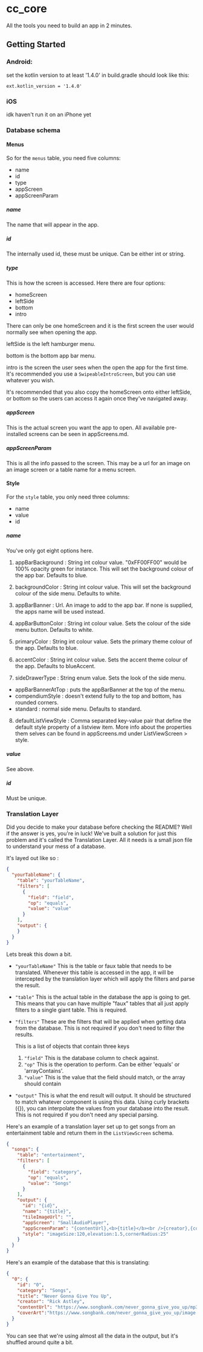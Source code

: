 # cc_core

All the tools you need to build an app in 2 minutes.

## Getting Started

### Android:
  set the kotlin version to at least '1.4.0' in build.gradle
  should look like this:

  `ext.kotlin_version = '1.4.0'`

### iOS
  idk haven't run it on an iPhone yet


### Database schema

  #### Menus
  So for the `menus` table, you need five columns:

  * name 
  * id 
  * type
  * appScreen 
  * appScreenParam
  
  ##### name
  The name that will appear in the app.

  ##### id
  The internally used id, these must be unique. Can be either int or string.

  ##### type
  This is how the screen is accessed.
  Here there are four options:
  * homeScreen
  * leftSide
  * bottom
  * intro

  There can only be one homeScreen and it is the first screen the user would normally see when opening the app.

  leftSide is the left hamburger menu.

  bottom is the bottom app bar menu.

  intro is the screen the user sees when the open the app for the first time. It's recommended you use a `SwipeableIntroScreen`, but you can use whatever you wish.

  It's recommended that you also copy the homeScreen onto either leftSide, or bottom so the users can access it again once they've navigated away.

  ##### appScreen
  This is the actual screen you want the app to open.
  All available pre-installed screens can be seen in appScreens.md.

  ##### appScreenParam
  This is all the info passed to the screen.
  This may be a url for an image on an image screen or a table name for a menu screen.


  #### Style
  For the `style` table, you only need three columns:
  * name
  * value
  * id

  ##### name
  You've only got eight options here.
  1. appBarBackground : String int colour value. "0xFF00FF00" would be 100% opacity green for instance.
  This will set the background colour of the app bar.
  Defaults to blue.

  2. backgroundColor : String int colour value.
  This will set the background colour of the side menu.
  Defaults to white.

  3. appBarBanner : Url.
  An image to add to the app bar. If none is supplied, the apps name will be used instead.

  4. appBarButtonColor : String int colour value.
  Sets the colour of the side menu button.
  Defaults to white.

  5. primaryColor : String int colour value.
  Sets the primary theme colour of the app.
  Defaults to blue.

  6. accentColor : String int colour value.
  Sets the accent theme colour of the app.
  Defaults to blueAccent.

  7. sideDrawerType : String enum value.
  Sets the look of the side menu.
  * appBarBannerAtTop : puts the appBarBanner at the top of the menu.
  * compendiumStyle : doesn't extend fully to the top and bottom, has rounded corners.
  * standard : normal side menu.
  Defaults to standard.

  8. defaultListViewStyle : Comma separated key-value pair that define the default style property of a listview item.
  More info about the properties them selves can be found in appScreens.md under ListViewScreen > style.

  ##### value
  See above.

  ##### id
  Must be unique.


### Translation Layer
  Did you decide to make your database before checking the README? Well if the answer is yes, you're in luck! We've built a solution for just this problem and it's called the Translation Layer.
  All it needs is a small json file to understand your mess of a database.
  
  It's layed out like so :

  ```json
  {
    "yourTableName": {
      "table": "yourTableName",
      "filters": [
        {
          "field": "field",
          "op": "equals",
          "value": "value"
        }
      ],
      "output": {
      }
    }
  }
  ```

  Lets break this down a bit.

  * `"yourTableName"` This is the table or faux table that needs to be translated. Whenever this table is accessed in the app, it will be intercepted by the translation layer which will apply the filters and parse the result.
  
  * `"table"` This is the actual table in the database the app is going to get. This means that you can have multiple "faux" tables that all just apply filters to a single giant table. This is required.

  * `"filters"` These are the filters that will be applied when getting data from the database. This is not required if you don't need to filter the results.

    This is a list of objects that contain three keys
    1. `"field"` This is the database column to check against.
    2. `"op"` This is the operation to perform. Can be either 'equals' or 'arrayContains'.
    3. `"value"` This is the value that the field should match, or the array should contain

  * `"output"` This is what the end result will output. It should be structured to match whatever component is using this data. 
  Using curly brackets ({}), you can interpolate the values from your database into the result. This is not required if you don't need any special parsing.
   
  Here's an example of a translation layer set up to get songs from an entertainment table and return them in the `ListViewScreen` schema.


  ```json
  {
    "songs": {
      "table": "entertainment",
      "filters": [
        {
          "field": "category",
          "op": "equals",
          "value": "Songs"
        }
      ],
      "output": {
        "id": "{id}",
        "name": "{title}",
        "tileImageUrl": "",
        "appScreen": "SmallAudioPlayer",
        "appScreenParam": "{contentUrl},<b>{title}</b><br />{creator},{coverArt}",
        "style": "imageSize:120,elevation:1.5,cornerRadius:25"
      }
    }
  }
  ```
  Here's an example of the database that this is translating:

  ```json
  {
    "0": {
      "id": "0",
      "category": "Songs",
      "title": "Never Gonna Give You Up",
      "creator": "Rick Astley",
      "contentUrl": "https://www.songbank.com/never_gonna_give_you_up/mp3.mp3",
      "coverArt":"https://www.songbank.com/never_gonna_give_you_up/image.jpg"
    }
  }
  ```
  
You can see that we're using almost all the data in the output, but it's shuffled around quite a bit.
